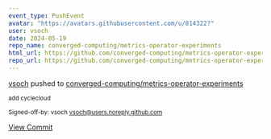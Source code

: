 ```yaml
---
event_type: PushEvent
avatar: "https://avatars.githubusercontent.com/u/814322?"
user: vsoch
date: 2024-05-19
repo_name: converged-computing/metrics-operator-experiments
html_url: https://github.com/converged-computing/metrics-operator-experiments/commit/ca2009c0775797c12c4ac23e5e514d1c88f3ba4b
repo_url: https://github.com/converged-computing/metrics-operator-experiments
---
```


<a href='https://github.com/vsoch' target='_blank'>vsoch</a> pushed to <a href='https://github.com/converged-computing/metrics-operator-experiments' target='_blank'>converged-computing/metrics-operator-experiments</a>

<small>add cyclecloud

Signed-off-by: vsoch <vsoch@users.noreply.github.com></small>

<a href='https://github.com/converged-computing/metrics-operator-experiments/commit/ca2009c0775797c12c4ac23e5e514d1c88f3ba4b' target='_blank'>View Commit</a>